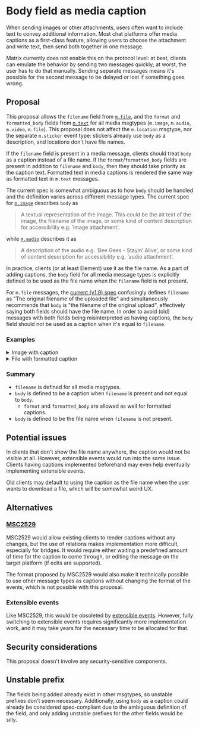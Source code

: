 # Body field as media caption

When sending images or other attachments, users often want to include text to
convey additional information. Most chat platforms offer media captions as a
first-class feature, allowing users to choose the attachment and write text,
then send both together in one message.

Matrix currently does not enable this on the protocol level: at best, clients
can emulate the behavior by sending two messages quickly; at worst, the user
has to do that manually. Sending separate messages means it's possible for
the second message to be delayed or lost if something goes wrong.

## Proposal

This proposal allows the `filename` field from [`m.file`], and the `format` and
`formatted_body` fields from [`m.text`] for all media msgtypes (`m.image`,
`m.audio`, `m.video`, `m.file`). This proposal does not affect the `m.location`
msgtype, nor the separate `m.sticker` event type: stickers already use `body`
as a description, and locations don't have file names.

If the `filename` field is present in a media message, clients should treat
`body` as a caption instead of a file name. If the `format`/`formatted_body`
fields are present in addition to `filename` and `body`, then they should take
priority as the caption text. Formatted text in media captions is rendered the
same way as formatted text in `m.text` messages.

The current spec is somewhat ambiguous as to how `body` should be handled and
the definition varies across different message types. The current spec for
[`m.image`] describes `body` as

> A textual representation of the image. This could be the alt text of the
> image, the filename of the image, or some kind of content description for
> accessibility e.g. ‘image attachment’.

while [`m.audio`] describes it as

> A description of the audio e.g. ‘Bee Gees - Stayin’ Alive’, or some kind of
> content description for accessibility e.g. ‘audio attachment’.

In practice, clients (or at least Element) use it as the file name. As a part
of adding captions, the `body` field for all media message types is explicitly
defined to be used as the file name when the `filename` field is not present.

For `m.file` messages, the [current (v1.9) spec][`m.file`] confusingly defines
`filename` as "The original filename of the uploaded file" and simultaneously
recommends that `body` is "the filename of the original upload", effectively
saying both fields should have the file name. In order to avoid (old) messages
with both fields being misinterpreted as having captions, the `body` field
should not be used as a caption when it's equal to `filename`.

[`m.file`]: https://spec.matrix.org/v1.9/client-server-api/#mfile
[`m.text`]: https://spec.matrix.org/v1.9/client-server-api/#mtext
[`m.image`]: https://spec.matrix.org/v1.9/client-server-api/#mimage
[`m.audio`]: https://spec.matrix.org/v1.9/client-server-api/#maudio

### Examples
<details>
<summary>Image with caption</summary>

```json
{
    "msgtype": "m.image",
    "url": "mxc://maunium.net/HaIrXlnKfEEHvMNKzuExiYlv",
    "filename": "cat.jpeg",
    "body": "this is a cat picture :3",
    "info": {
        "w": 479,
        "h": 640,
        "mimetype": "image/jpeg",
        "size": 27253
    },
    "m.mentions": {}
}
```

</details>
<details>
<summary>File with formatted caption</summary>

```json
{
    "msgtype": "m.file",
    "url": "mxc://maunium.net/TizWsLhHfDCETKRXdDwHoAGn",
    "filename": "hello.txt",
    "body": "this caption is longer than the file itself 🤔",
    "format": "org.matrix.custom.html",
    "formatted_body": "this <strong>caption</strong> is longer than the file itself 🤔",
    "info": {
        "mimetype": "text/plain",
        "size": 14
    },
    "m.mentions": {}
}
```

</details>

### Summary
* `filename` is defined for all media msgtypes.
* `body` is defined to be a caption when `filename` is present and not equal to `body`.
  * `format` and `formatted_body` are allowed as well for formatted captions.
* `body` is defined to be the file name when `filename` is not present.

## Potential issues

In clients that don't show the file name anywhere, the caption would not be
visible at all. However, extensible events would run into the same issue.
Clients having captions implemented beforehand may even help eventually
implementing extensible events.

Old clients may default to using the caption as the file name when the user
wants to download a file, which will be somewhat weird UX.

## Alternatives

### [MSC2529](https://github.com/matrix-org/matrix-spec-proposals/pull/2529)

MSC2529 would allow existing clients to render captions without any changes,
but the use of relations makes implementation more difficult, especially for
bridges. It would require either waiting a predefined amount of time for the
caption to come through, or editing the message on the target platform (if
edits are supported).

The format proposed by MSC2529 would also make it technically possible to use
other message types as captions without changing the format of the events,
which is not possible with this proposal.

### Extensible events

Like MSC2529, this would be obsoleted by [extensible events](https://github.com/matrix-org/matrix-spec-proposals/pull/3552).
However, fully switching to extensible events requires significantly more
implementation work, and it may take years for the necessary time to be
allocated for that.

## Security considerations

This proposal doesn't involve any security-sensitive components.

## Unstable prefix

The fields being added already exist in other msgtypes, so unstable prefixes
don't seem necessary. Additionally, using `body` as a caption could already be
considered spec-compliant due to the ambiguous definition of the field, and
only adding unstable prefixes for the other fields would be silly.
